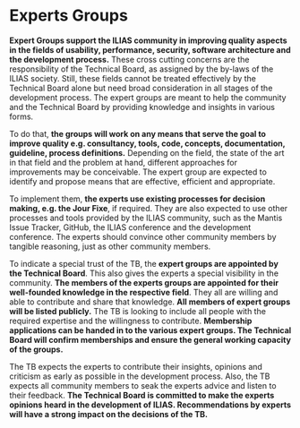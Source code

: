 # Experts Groups

**Expert Groups support the ILIAS community in improving quality aspects in the
fields of usability, performance, security, software architecture and the
development process.** These cross cutting concerns are the responsibility of
the Technical Board, as assigned by the by-laws of the ILIAS society. Still,
these fields cannot be treated effectively by the Technical Board alone but
need broad consideration in all stages of the development process. The expert
groups are meant to help the community and the Technical Board by providing
knowledge and insights in various forms.

To do that, **the groups will work on any means that serve the goal to improve
quality e.g. consultancy, tools, code, concepts, documentation, guideline, process
definitions.** Depending on the field, the state of the art in that field and the
problem at hand, different approaches for improvements may be conceivable. The
expert group are expected to identify and propose means that are effective,
efficient and appropriate.

To implement them, **the experts use existing processes for decision making, e.g.
the Jour Fixe**, if required. They are also expected to use other processes and
tools provided by the ILIAS community, such as the Mantis Issue Tracker, GitHub,
the ILIAS conference and the development conference. The experts should convince
other community members by tangible reasoning, just as other community members.

To indicate a special trust of the TB, the **expert groups are appointed by the
Technical Board**. This also gives the experts a special visibility in the
community. **The members of the experts groups are appointed for their well-founded
knowledge in the respective field**. They all are willing and able to
contribute and share that knowledge. **All members of expert groups will be listed
publicly.** The TB is looking to include all people with the required expertise
and the willingness to contribute. **Membership applications can be handed in to
the various expert groups. The Technical Board will confirm memberships and ensure
the general working capacity of the groups.**

The TB expects the experts to contribute their insights, opinions and criticism
as early as possible in the development process. Also, the TB expects all community
members to seak the experts advice and listen to their feedback. **The Technical
Board is committed to make the experts opinions heard in the development of ILIAS.
Recommendations by experts will have a strong impact on the decisions of the TB.** 
